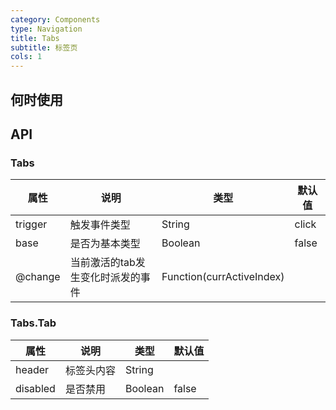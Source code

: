 ```yaml
---
category: Components
type: Navigation
title: Tabs
subtitle: 标签页
cols: 1
---
```



## 何时使用


## API


### Tabs

属性 | 说明 | 类型 | 默认值
-----|-----|-----|------
trigger | 触发事件类型 | String | click
base | 是否为基本类型 | Boolean | false
@change | 当前激活的tab发生变化时派发的事件 | Function(currActiveIndex) | |

### Tabs.Tab

属性 | 说明 | 类型 | 默认值
-----|-----|-----|------
header | 标签头内容 | String | |
disabled | 是否禁用 | Boolean | false
